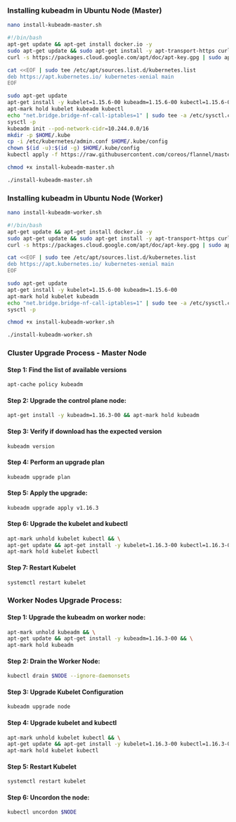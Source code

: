 ### Installing kubeadm in Ubuntu Node (Master)
```sh
nano install-kubeadm-master.sh
```
```sh
#!/bin/bash
apt-get update && apt-get install docker.io -y
sudo apt-get update && sudo apt-get install -y apt-transport-https curl
curl -s https://packages.cloud.google.com/apt/doc/apt-key.gpg | sudo apt-key add -

cat <<EOF | sudo tee /etc/apt/sources.list.d/kubernetes.list
deb https://apt.kubernetes.io/ kubernetes-xenial main
EOF

sudo apt-get update
apt-get install -y kubelet=1.15.6-00 kubeadm=1.15.6-00 kubectl=1.15.6-00
apt-mark hold kubelet kubeadm kubectl
echo "net.bridge.bridge-nf-call-iptables=1" | sudo tee -a /etc/sysctl.conf
sysctl -p
kubeadm init --pod-network-cidr=10.244.0.0/16
mkdir -p $HOME/.kube
cp -i /etc/kubernetes/admin.conf $HOME/.kube/config
chown $(id -u):$(id -g) $HOME/.kube/config
kubectl apply -f https://raw.githubusercontent.com/coreos/flannel/master/Documentation/kube-flannel.yml
```
```sh
chmod +x install-kubeadm-master.sh
```
```sh
./install-kubeadm-master.sh
```

### Installing kubeadm in Ubuntu Node (Worker) 
```sh
nano install-kubeadm-worker.sh
```

```sh
#!/bin/bash
apt-get update && apt-get install docker.io -y
sudo apt-get update && sudo apt-get install -y apt-transport-https curl
curl -s https://packages.cloud.google.com/apt/doc/apt-key.gpg | sudo apt-key add -

cat <<EOF | sudo tee /etc/apt/sources.list.d/kubernetes.list
deb https://apt.kubernetes.io/ kubernetes-xenial main
EOF

sudo apt-get update
apt-get install -y kubelet=1.15.6-00 kubeadm=1.15.6-00
apt-mark hold kubelet kubeadm
echo "net.bridge.bridge-nf-call-iptables=1" | sudo tee -a /etc/sysctl.conf
sysctl -p
```
```sh
chmod +x install-kubeadm-worker.sh
```
```sh
./install-kubeadm-worker.sh
```
### Cluster Upgrade Process - Master Node

#### Step 1: Find the list of available versions
```sh
apt-cache policy kubeadm
```
#### Step 2: Upgrade the control plane node:
```sh
apt-get install -y kubeadm=1.16.3-00 && apt-mark hold kubeadm
```
#### Step 3: Verify if download has the expected version
```sh
kubeadm version
```
#### Step 4: Perform an upgrade plan
```sh
kubeadm upgrade plan
```
#### Step 5: Apply the upgrade:
```sh
kubeadm upgrade apply v1.16.3
```
#### Step 6: Upgrade the kubelet and kubectl
```sh
apt-mark unhold kubelet kubectl && \
apt-get update && apt-get install -y kubelet=1.16.3-00 kubectl=1.16.3-00 && \
apt-mark hold kubelet kubectl
```
#### Step 7: Restart Kubelet
```sh
systemctl restart kubelet
```
### Worker Nodes Upgrade Process:

#### Step 1: Upgrade the kubeadm on worker node:
```sh
apt-mark unhold kubeadm && \
apt-get update && apt-get install -y kubeadm=1.16.3-00 && \
apt-mark hold kubeadm
```
#### Step 2: Drain the Worker Node:
```sh
kubectl drain $NODE --ignore-daemonsets
```
#### Step 3: Upgrade Kubelet Configuration
```sh
kubeadm upgrade node
```
#### Step 4: Upgrade kubelet and kubectl
```sh
apt-mark unhold kubelet kubectl && \
apt-get update && apt-get install -y kubelet=1.16.3-00 kubectl=1.16.3-00 && \
apt-mark hold kubelet kubectl
```
#### Step 5: Restart Kubelet
```sh
systemctl restart kubelet
```
#### Step 6: Uncordon the node:
```sh
kubectl uncordon $NODE
```
